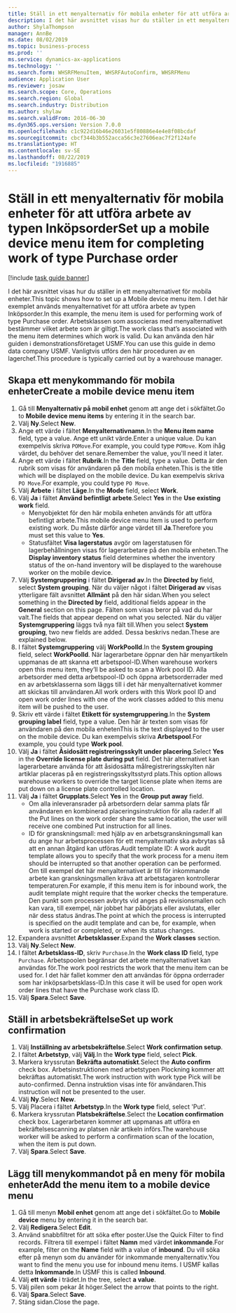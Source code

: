 ```yaml
---
title: Ställ in ett menyalternativ för mobila enheter för att utföra arbete av typen Inköpsorder
description: I det här avsnittet visas hur du ställer in ett menyalternativet för mobila enheter.
author: ShylaThompson
manager: AnnBe
ms.date: 08/02/2019
ms.topic: business-process
ms.prod: ''
ms.service: dynamics-ax-applications
ms.technology: ''
ms.search.form: WHSRFMenuItem, WHSRFAutoConfirm, WHSRFMenu
audience: Application User
ms.reviewer: josaw
ms.search.scope: Core, Operations
ms.search.region: Global
ms.search.industry: Distribution
ms.author: shylaw
ms.search.validFrom: 2016-06-30
ms.dyn365.ops.version: Version 7.0.0
ms.openlocfilehash: c1c922d16b46e26031e5f80886e4e4e8f08bcdaf
ms.sourcegitcommit: cbcf344b3b552acca56c3e27606eac7f2f124afe
ms.translationtype: HT
ms.contentlocale: sv-SE
ms.lasthandoff: 08/22/2019
ms.locfileid: "1916885"
---
```

# <a name="set-up-a-mobile-device-menu-item-for-completing-work-of-type-purchase-order"></a><span data-ttu-id="28049-103">Ställ in ett menyalternativ för mobila enheter för att utföra arbete av typen Inköpsorder</span><span class="sxs-lookup"><span data-stu-id="28049-103">Set up a mobile device menu item for completing work of type Purchase order</span></span>

[!include [task guide banner](../../includes/task-guide-banner.md)]

<span data-ttu-id="28049-104">I det här avsnittet visas hur du ställer in ett menyalternativet för mobila enheter.</span><span class="sxs-lookup"><span data-stu-id="28049-104">This topic shows how to set up a Mobile device menu item.</span></span> <span data-ttu-id="28049-105">I det här exemplet används menyalternativet för att utföra arbete av typen Inköpsorder.</span><span class="sxs-lookup"><span data-stu-id="28049-105">In this example, the menu item is used for performing work of type Purchase order.</span></span> <span data-ttu-id="28049-106">Arbetsklassen som associeras med menyalternativet bestämmer vilket arbete som är giltigt.</span><span class="sxs-lookup"><span data-stu-id="28049-106">The work class that’s associated with the menu item determines which work is valid.</span></span> <span data-ttu-id="28049-107">Du kan använda den här guiden i demonstrationsföretaget USMF.</span><span class="sxs-lookup"><span data-stu-id="28049-107">You can use this guide in demo data company USMF.</span></span> <span data-ttu-id="28049-108">Vanligtvis utförs den här proceduren av en lagerchef.</span><span class="sxs-lookup"><span data-stu-id="28049-108">This procedure is typically carried out by a warehouse manager.</span></span>


## <a name="create-a-mobile-device-menu-item"></a><span data-ttu-id="28049-109">Skapa ett menykommando för mobila enheter</span><span class="sxs-lookup"><span data-stu-id="28049-109">Create a mobile device menu item</span></span>
1. <span data-ttu-id="28049-110">Gå till **Menyalternativ på mobil enhet** genom att ange det i sökfältet.</span><span class="sxs-lookup"><span data-stu-id="28049-110">Go to **Mobile device menu items** by entering it in the search bar.</span></span>
2. <span data-ttu-id="28049-111">Välj **Ny**.</span><span class="sxs-lookup"><span data-stu-id="28049-111">Select **New**.</span></span>
3. <span data-ttu-id="28049-112">Ange ett värde i fältet **Menyalternativnamn**.</span><span class="sxs-lookup"><span data-stu-id="28049-112">In the **Menu item name** field, type a value.</span></span> <span data-ttu-id="28049-113">Ange ett unikt värde.</span><span class="sxs-lookup"><span data-stu-id="28049-113">Enter a unique value.</span></span> <span data-ttu-id="28049-114">Du kan exempelvis skriva `POMove`.</span><span class="sxs-lookup"><span data-stu-id="28049-114">For example, you could type `POMove`.</span></span> <span data-ttu-id="28049-115">Kom ihåg värdet, du behöver det senare.</span><span class="sxs-lookup"><span data-stu-id="28049-115">Remember the value, you'll need it later.</span></span>  
4. <span data-ttu-id="28049-116">Ange ett värde i fältet **Rubrik**.</span><span class="sxs-lookup"><span data-stu-id="28049-116">In the **Title** field, type a value.</span></span> <span data-ttu-id="28049-117">Detta är den rubrik som visas för användaren på den mobila enheten.</span><span class="sxs-lookup"><span data-stu-id="28049-117">This is the title which will be displayed on the mobile device.</span></span> <span data-ttu-id="28049-118">Du kan exempelvis skriva `PO Move`.</span><span class="sxs-lookup"><span data-stu-id="28049-118">For example, you could type `PO Move`.</span></span>  
5. <span data-ttu-id="28049-119">Välj **Arbete** i fältet **Läge**.</span><span class="sxs-lookup"><span data-stu-id="28049-119">In the **Mode** field, select **Work**.</span></span>
6. <span data-ttu-id="28049-120">Välj **Ja** i fältet **Använd befintligt arbete**.</span><span class="sxs-lookup"><span data-stu-id="28049-120">Select **Yes** in the **Use existing work** field.</span></span>
    - <span data-ttu-id="28049-121">Menyobjektet för den här mobila enheten används för att utföra befintligt arbete.</span><span class="sxs-lookup"><span data-stu-id="28049-121">This mobile device menu item is used to perform existing work.</span></span> <span data-ttu-id="28049-122">Du måste därför ange värdet till **Ja**.</span><span class="sxs-lookup"><span data-stu-id="28049-122">Therefore you must set this value to **Yes**.</span></span>  
    - <span data-ttu-id="28049-123">Statusfältet **Visa lagerstatus** avgör om lagerstatusen för lagerbehållningen visas för lagerarbetare på den mobila enheten.</span><span class="sxs-lookup"><span data-stu-id="28049-123">The **Display inventory status** field determines whether the inventory status of the on-hand inventory will be displayed to the warehouse worker on the mobile device.</span></span>  
7. <span data-ttu-id="28049-124">Välj **Systemgruppering** i fältet **Dirigerad av**.</span><span class="sxs-lookup"><span data-stu-id="28049-124">In the **Directed by** field, select **System grouping**.</span></span> <span data-ttu-id="28049-125">När du väljer något i fältet **Dirigerad av** visas ytterligare fält avsnittet **Allmänt** på den här sidan.</span><span class="sxs-lookup"><span data-stu-id="28049-125">When you select something in the **Directed by** field, additional fields appear in the **General** section on this page.</span></span> <span data-ttu-id="28049-126">Fälten som visas beror på vad du har valt.</span><span class="sxs-lookup"><span data-stu-id="28049-126">The fields that appear depend on what you selected.</span></span> <span data-ttu-id="28049-127">När du väljer **Systemgruppering** läggs två nya fält till.</span><span class="sxs-lookup"><span data-stu-id="28049-127">When you select **System grouping**, two new fields are added.</span></span> <span data-ttu-id="28049-128">Dessa beskrivs nedan.</span><span class="sxs-lookup"><span data-stu-id="28049-128">These are explained below.</span></span>  
8. <span data-ttu-id="28049-129">I fältet **Systemgruppering** välj **WorkPoolId**.</span><span class="sxs-lookup"><span data-stu-id="28049-129">In the **System grouping** field, select **WorkPoolId**.</span></span> <span data-ttu-id="28049-130">När lagerarbetare öppnar den här menyartikeln uppmanas de att skanna ett arbetspool-ID.</span><span class="sxs-lookup"><span data-stu-id="28049-130">When warehouse workers open this menu item, they’ll be asked to scan a Work pool ID.</span></span> <span data-ttu-id="28049-131">Alla arbetsorder med detta arbetspool-ID och öppna arbetsorderrader med en av arbetsklasserna som läggs till i det här menyalternativet kommer att skickas till användaren.</span><span class="sxs-lookup"><span data-stu-id="28049-131">All work orders with this Work pool ID and open work order lines with one of the work classes added to this menu item will be pushed to the user.</span></span>  
9. <span data-ttu-id="28049-132">Skriv ett värde i fältet **Etikett för systemgruppering**.</span><span class="sxs-lookup"><span data-stu-id="28049-132">In the **System grouping label** field, type a value.</span></span> <span data-ttu-id="28049-133">Den här är texten som visas för användaren på den mobila enheten</span><span class="sxs-lookup"><span data-stu-id="28049-133">This is the text displayed to the user on the mobile device.</span></span> <span data-ttu-id="28049-134">Du kan exempelvis skriva **Arbetspool**.</span><span class="sxs-lookup"><span data-stu-id="28049-134">For example, you could type **Work pool**.</span></span>  
10. <span data-ttu-id="28049-135">Välj **Ja** i fältet **Åsidosätt registreringsskylt under placering**.</span><span class="sxs-lookup"><span data-stu-id="28049-135">Select **Yes** in the **Override license plate during put** field.</span></span> <span data-ttu-id="28049-136">Det här alternativet kan lagerarbetare använda för att åsidosätta målregistreringsskylten när artiklar placeras på en registreringsskyltsstyrd plats.</span><span class="sxs-lookup"><span data-stu-id="28049-136">This option allows warehouse workers to override the target license plate when items are put down on a license plate controlled location.</span></span>  
11. <span data-ttu-id="28049-137">Välj **Ja** i fältet **Grupplats**.</span><span class="sxs-lookup"><span data-stu-id="28049-137">Select **Yes** in the **Group put away** field.</span></span>
    - <span data-ttu-id="28049-138">Om alla inleveransrader på arbetsordern delar samma plats får användaren en kombinerad placeringsinstruktion för alla rader.</span><span class="sxs-lookup"><span data-stu-id="28049-138">If all the Put lines on the work order share the same location, the user will receive one combined Put instruction for all lines.</span></span> 
    - <span data-ttu-id="28049-139">ID för granskningsmall: med hjälp av en arbetsgranskningsmall kan du ange hur arbetsprocessen för ett menyalternativ ska avbrytas så att en annan åtgärd kan utföras.</span><span class="sxs-lookup"><span data-stu-id="28049-139">Audit template ID: A work audit template allows you to specify that the work process for a menu item should be interrupted so that another operation can be performed.</span></span> <span data-ttu-id="28049-140">Om till exempel det här menyalternativet är till för inkommande arbete kan granskningsmallen kräva att arbetstagaren kontrollerar temperaturen.</span><span class="sxs-lookup"><span data-stu-id="28049-140">For example, if this menu item is for inbound work, the audit template might require that the worker checks the temperature.</span></span> <span data-ttu-id="28049-141">Den punkt som processen avbryts vid anges på revisionsmallen och kan vara, till exempel, när jobbet har påbörjats eller avslutats, eller när dess status ändras.</span><span class="sxs-lookup"><span data-stu-id="28049-141">The point at which the process is interrupted is specified on the audit template and can be, for example, when work is started or completed, or when its status changes.</span></span>  
12. <span data-ttu-id="28049-142">Expandera avsnittet **Arbetsklasser**.</span><span class="sxs-lookup"><span data-stu-id="28049-142">Expand the **Work classes** section.</span></span>
13. <span data-ttu-id="28049-143">Välj **Ny**.</span><span class="sxs-lookup"><span data-stu-id="28049-143">Select **New**.</span></span>
14. <span data-ttu-id="28049-144">I fältet **Arbetsklass-ID**, skriv `Purchase`.</span><span class="sxs-lookup"><span data-stu-id="28049-144">In the **Work class ID** field, type `Purchase`.</span></span> <span data-ttu-id="28049-145">Arbetspoolen begränsar det arbete menyalternativet kan användas för.</span><span class="sxs-lookup"><span data-stu-id="28049-145">The work pool restricts the work that the menu item can be used for.</span></span> <span data-ttu-id="28049-146">I det här fallet kommer den att användas för öppna orderrader som har inköpsarbetsklass-ID.</span><span class="sxs-lookup"><span data-stu-id="28049-146">In this case it will be used for open work order lines that have the Purchase work class ID.</span></span>  
15. <span data-ttu-id="28049-147">Välj **Spara**.</span><span class="sxs-lookup"><span data-stu-id="28049-147">Select **Save**.</span></span>

## <a name="set-up-work-confirmation"></a><span data-ttu-id="28049-148">Ställ in arbetsbekräftelse</span><span class="sxs-lookup"><span data-stu-id="28049-148">Set up work confirmation</span></span>
1. <span data-ttu-id="28049-149">Välj **Inställning av arbetsbekräftelse**.</span><span class="sxs-lookup"><span data-stu-id="28049-149">Select **Work confirmation setup**.</span></span>
2. <span data-ttu-id="28049-150">I fältet **Arbetstyp**, välj **Välj**.</span><span class="sxs-lookup"><span data-stu-id="28049-150">In the **Work type** field, select **Pick**.</span></span>
3. <span data-ttu-id="28049-151">Markera kryssrutan **Bekräfta automatiskt**.</span><span class="sxs-lookup"><span data-stu-id="28049-151">Select the **Auto confirm** check box.</span></span> <span data-ttu-id="28049-152">Arbetsinstruktionen med arbetstypen Plockning kommer att bekräftas automatiskt.</span><span class="sxs-lookup"><span data-stu-id="28049-152">The work instruction with work type Pick will be auto-confirmed.</span></span> <span data-ttu-id="28049-153">Denna instruktion visas inte för användaren.</span><span class="sxs-lookup"><span data-stu-id="28049-153">This instruction will not be presented to the user.</span></span>  
4. <span data-ttu-id="28049-154">Välj **Ny**.</span><span class="sxs-lookup"><span data-stu-id="28049-154">Select **New**.</span></span>
5. <span data-ttu-id="28049-155">Välj Placera i fältet **Arbetstyp**.</span><span class="sxs-lookup"><span data-stu-id="28049-155">In the **Work type** field, select 'Put'.</span></span>
6. <span data-ttu-id="28049-156">Markera kryssrutan **Platsbekräftelse**.</span><span class="sxs-lookup"><span data-stu-id="28049-156">Select the **Location confirmation** check box.</span></span> <span data-ttu-id="28049-157">Lagerarbetaren kommer att uppmanas att utföra en bekräftelsescanning av platsen när artikeln införs.</span><span class="sxs-lookup"><span data-stu-id="28049-157">The warehouse worker will be asked to perform a confirmation scan of the location, when the item is put down.</span></span>  
7. <span data-ttu-id="28049-158">Välj **Spara**.</span><span class="sxs-lookup"><span data-stu-id="28049-158">Select **Save**.</span></span>

## <a name="add-the-menu-item-to-a-mobile-device-menu"></a><span data-ttu-id="28049-159">Lägg till menykommandot på en meny för mobila enheter</span><span class="sxs-lookup"><span data-stu-id="28049-159">Add the menu item to a mobile device menu</span></span>
1. <span data-ttu-id="28049-160">Gå till menyn **Mobil enhet** genom att ange det i sökfältet.</span><span class="sxs-lookup"><span data-stu-id="28049-160">Go to **Mobile device** menu by entering it in the search bar.</span></span>
2. <span data-ttu-id="28049-161">Välj **Redigera**.</span><span class="sxs-lookup"><span data-stu-id="28049-161">Select **Edit**.</span></span>
3. <span data-ttu-id="28049-162">Använd snabbfiltret för att söka efter poster.</span><span class="sxs-lookup"><span data-stu-id="28049-162">Use the Quick Filter to find records.</span></span> <span data-ttu-id="28049-163">Filtrera till exempel i fältet **Namn** med värdet **inkommande**.</span><span class="sxs-lookup"><span data-stu-id="28049-163">For example, filter on the **Name** field with a value of **inbound**.</span></span> <span data-ttu-id="28049-164">Du vill söka efter på menyn som du använder för inkommande menyalternativ.</span><span class="sxs-lookup"><span data-stu-id="28049-164">You want to find the menu you use for inbound menu items.</span></span> <span data-ttu-id="28049-165">I USMF kallas detta **Inkommande**.</span><span class="sxs-lookup"><span data-stu-id="28049-165">In USMF this is called **Inbound**.</span></span>  
4. <span data-ttu-id="28049-166">Välj **ett värde** i trädet.</span><span class="sxs-lookup"><span data-stu-id="28049-166">In the tree, select **a value**.</span></span>
5. <span data-ttu-id="28049-167">Välj pilen som pekar åt höger.</span><span class="sxs-lookup"><span data-stu-id="28049-167">Select the arrow that points to the right.</span></span>
6. <span data-ttu-id="28049-168">Välj **Spara**.</span><span class="sxs-lookup"><span data-stu-id="28049-168">Select **Save**.</span></span>
7. <span data-ttu-id="28049-169">Stäng sidan.</span><span class="sxs-lookup"><span data-stu-id="28049-169">Close the page.</span></span>
